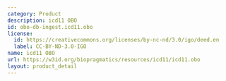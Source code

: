 ```yaml
---
category: Product
description: icd11 OBO
id: obo-db-ingest.icd11.obo
license:
  id: https://creativecommons.org/licenses/by-nc-nd/3.0/igo/deed.en
  label: CC-BY-ND-3.0-IGO
name: icd11 OBO
url: https://w3id.org/biopragmatics/resources/icd11/icd11.obo
layout: product_detail
---
```

